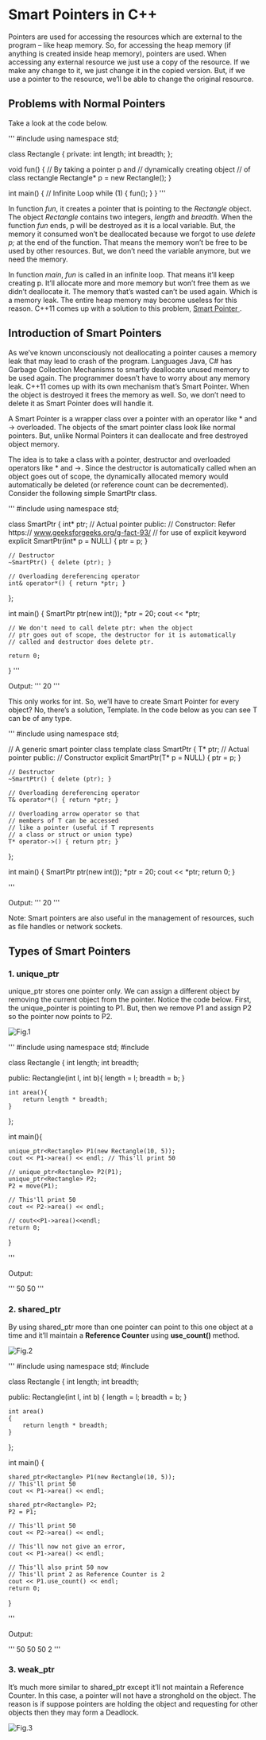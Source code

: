 # Smart Pointers in C++

Pointers are used for accessing the resources which are external to the program – like heap memory. So, for accessing the heap memory (if anything is created inside heap memory), pointers are used. When accessing any external resource we just use a copy of the resource. If we make any change to it, we just change it in the copied version. But, if we use a pointer to the resource, we’ll be able to change the original resource.

## Problems with Normal Pointers

Take a look at the code below.

'''
#include <iostream>
using namespace std;

class Rectangle {
private:
	int length;
	int breadth;
};

void fun()
{
	// By taking a pointer p and
	// dynamically creating object
	// of class rectangle
	Rectangle* p = new Rectangle();
}

int main()
{
	// Infinite Loop
	while (1) {
		fun();
	}
}
'''

In function *fun*, it creates a pointer that is pointing to the *Rectangle* object. The object *Rectangle* contains two integers, *length* and *breadth*. When the function *fun* ends, p will be destroyed as it is a local variable. But, the memory it consumed won’t be deallocated because we forgot to use *delete p;* at the end of the function. That means the memory won’t be free to be used by other resources. But, we don’t need the variable anymore, but we need the memory.

In function *main*, *fun* is called in an infinite loop. That means it’ll keep creating p. It’ll allocate more and more memory but won’t free them as we didn’t deallocate it. The memory that’s wasted can’t be used again. Which is a memory leak. The entire heap memory may become useless for this reason. C++11 comes up with a solution to this problem, <u> Smart Pointer </u>.

## Introduction of Smart Pointers

As we’ve known unconsciously not deallocating a pointer causes a memory leak that may lead to crash of the program. Languages Java, C# has Garbage Collection Mechanisms to smartly deallocate unused memory to be used again. The programmer doesn’t have to worry about any memory leak. C++11 comes up with its own mechanism that’s Smart Pointer. When the object is destroyed it frees the memory as well. So, we don’t need to delete it as Smart Pointer does will handle it.

A Smart Pointer is a wrapper class over a pointer with an operator like * and -> overloaded. The objects of the smart pointer class look like normal pointers. But, unlike Normal Pointers it can deallocate and free destroyed object memory.

The idea is to take a class with a pointer, destructor and overloaded operators like * and ->. Since the destructor is automatically called when an object goes out of scope, the dynamically allocated memory would automatically be deleted (or reference count can be decremented). Consider the following simple SmartPtr class.

'''
#include <iostream>
using namespace std;

class SmartPtr {
	int* ptr; // Actual pointer
public:
	// Constructor: Refer https:// www.geeksforgeeks.org/g-fact-93/
	// for use of explicit keyword
	explicit SmartPtr(int* p = NULL) { ptr = p; }

	// Destructor
	~SmartPtr() { delete (ptr); }

	// Overloading dereferencing operator
	int& operator*() { return *ptr; }
};

int main()
{
	SmartPtr ptr(new int());
	*ptr = 20;
	cout << *ptr;

	// We don't need to call delete ptr: when the object
	// ptr goes out of scope, the destructor for it is automatically
	// called and destructor does delete ptr.

	return 0;
}
'''

Output:
'''
20
'''

This only works for int. So, we’ll have to create Smart Pointer for every object? No, there’s a solution, Template. In the code below as you can see T can be of any type. 

'''
#include <iostream>
using namespace std;

// A generic smart pointer class
template <class T>
class SmartPtr {
	T* ptr; // Actual pointer
public:
	// Constructor
	explicit SmartPtr(T* p = NULL) { ptr = p; }

	// Destructor
	~SmartPtr() { delete (ptr); }

	// Overloading dereferencing operator
	T& operator*() { return *ptr; }

	// Overloading arrow operator so that
	// members of T can be accessed
	// like a pointer (useful if T represents
	// a class or struct or union type)
	T* operator->() { return ptr; }
};

int main()
{
	SmartPtr<int> ptr(new int());
	*ptr = 20;
	cout << *ptr;
	return 0;
}

'''

Output:
'''
20
'''

Note: Smart pointers are also useful in the management of resources, such as file handles or network sockets.

## Types of Smart Pointers

### 1. unique_ptr

unique_ptr stores one pointer only. We can assign a different object by removing the current object from the pointer. Notice the code below. First, the unique_pointer is pointing to P1. But, then we remove P1 and assign P2 so the pointer now points to P2.

![Fig.1](https://media.geeksforgeeks.org/wp-content/uploads/20191202223147/uniquePtr.png)

'''
#include <iostream>
using namespace std;
#include <memory>

class Rectangle {
	int length;
	int breadth;

public:
	Rectangle(int l, int b){
		length = l;
		breadth = b;
	}

	int area(){
		return length * breadth;
	}
};

int main(){

	unique_ptr<Rectangle> P1(new Rectangle(10, 5));
	cout << P1->area() << endl; // This'll print 50

	// unique_ptr<Rectangle> P2(P1);
	unique_ptr<Rectangle> P2;
	P2 = move(P1);

	// This'll print 50
	cout << P2->area() << endl;

	// cout<<P1->area()<<endl;
	return 0;
}

'''

Output:

'''
50
50
'''

### 2. shared_ptr

By using shared_ptr more than one pointer can point to this one object at a time and it’ll maintain a <b> Reference Counter </b> using <b> use_count() </b> method.

![Fig.2](https://media.geeksforgeeks.org/wp-content/uploads/20191202231341/shared_ptr.png)

'''
#include <iostream>
using namespace std;
#include <memory>

class Rectangle {
	int length;
	int breadth;

public:
	Rectangle(int l, int b)
	{
		length = l;
		breadth = b;
	}

	int area()
	{
		return length * breadth;
	}
};

int main()
{

	shared_ptr<Rectangle> P1(new Rectangle(10, 5));
	// This'll print 50
	cout << P1->area() << endl;

	shared_ptr<Rectangle> P2;
	P2 = P1;

	// This'll print 50
	cout << P2->area() << endl;

	// This'll now not give an error,
	cout << P1->area() << endl;

	// This'll also print 50 now
	// This'll print 2 as Reference Counter is 2
	cout << P1.use_count() << endl;
	return 0;
}

'''

Output:

'''
50
50
50
2
'''

### 3. weak_ptr 

It’s much more similar to shared_ptr except it’ll not maintain a Reference Counter. In this case, a pointer will not have a stronghold on the object. The reason is if suppose pointers are holding the object and requesting for other objects then they may form a Deadlock. 

![Fig.3](https://media.geeksforgeeks.org/wp-content/uploads/20191202233339/weakPtr.png)

